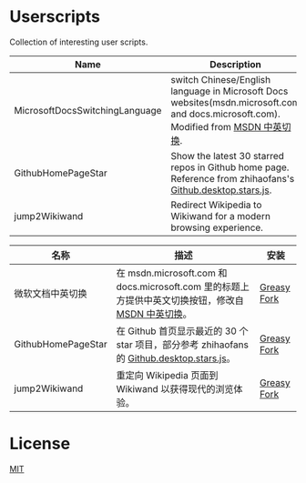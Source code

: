 # Userscripts

Collection of interesting user scripts.

| Name | Description | Install |
| ---- | ---- | ---- |
| MicrosoftDocsSwitchingLanguage | switch Chinese/English language in Microsoft Docs websites(msdn.microsoft.com and docs.microsoft.com). Modified from [MSDN 中英切换](https://greasyfork.org/en/scripts/29468). | [Greasy Fork](https://greasyfork.org/en/scripts/33209) |
| GithubHomePageStar | Show the latest 30 starred repos in Github home page. Reference from zhihaofans's [Github.desktop.stars.js](https://greasyfork.org/zh-CN/scripts/25101). | [Greasy Fork](https://greasyfork.org/zh-CN/scripts/33511) |
| jump2Wikiwand | Redirect Wikipedia to Wikiwand for a modern browsing experience. | [Greasy Fork](https://greasyfork.org/en/scripts/33223) |

| 名称 | 描述 | 安装 |
| ---- | ---- | ---- |
| 微软文档中英切换 | 在 msdn.microsoft.com 和 docs.microsoft.com 里的标题上方提供中英文切换按钮，修改自 [MSDN 中英切换](https://greasyfork.org/zh-CN/scripts/29468)。 | [Greasy Fork](https://greasyfork.org/zh-CN/scripts/33209) |
| GithubHomePageStar | 在 Github 首页显示最近的 30 个 star 项目，部分参考 zhihaofans 的 [Github.desktop.stars.js](https://greasyfork.org/zh-CN/scripts/25101)。 | [Greasy Fork](https://greasyfork.org/zh-CN/scripts/33511) |
| jump2Wikiwand | 重定向 Wikipedia 页面到 Wikiwand 以获得现代的浏览体验。 | [Greasy Fork](https://greasyfork.org/zh-CN/scripts/33223) |

# License

[MIT](https://github.com/ladit/MicrosoftDocsSwitchingLanguage/blob/master/LICENSE)

